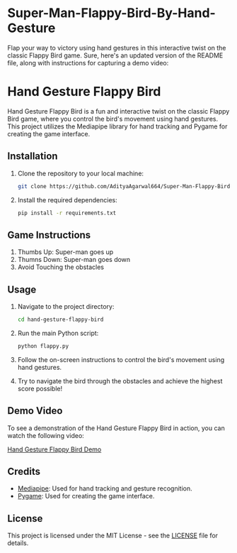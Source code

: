 # Super-Man-Flappy-Bird-By-Hand-Gesture
Flap your way to victory using hand gestures in this interactive twist on the classic Flappy Bird game.
Sure, here's an updated version of the README file, along with instructions for capturing a demo video:


# Hand Gesture Flappy Bird

Hand Gesture Flappy Bird is a fun and interactive twist on the classic Flappy Bird game, where you control the bird's movement using hand gestures. This project utilizes the Mediapipe library for hand tracking and Pygame for creating the game interface.

## Installation

1. Clone the repository to your local machine:
   ```bash
   git clone https://github.com/AdityaAgarwal664/Super-Man-Flappy-Bird-By-Hand-Gesture.git
   ```

2. Install the required dependencies:
   ```bash
   pip install -r requirements.txt
   ```
## Game Instructions
1. Thumbs Up: Super-man goes up
2. Thumns Down: Super-man goes down
3. Avoid Touching the obstacles
   
## Usage

1. Navigate to the project directory:
   ```bash
   cd hand-gesture-flappy-bird
   ```

2. Run the main Python script:
   ```bash
   python flappy.py
   ```

3. Follow the on-screen instructions to control the bird's movement using hand gestures.

4. Try to navigate the bird through the obstacles and achieve the highest score possible!

## Demo Video

To see a demonstration of the Hand Gesture Flappy Bird in action, you can watch the following video:

[Hand Gesture Flappy Bird Demo](https://youtu.be/zYsrE-9v9Eo)

## Credits

- [Mediapipe](https://google.github.io/mediapipe/): Used for hand tracking and gesture recognition.
- [Pygame](https://www.pygame.org/): Used for creating the game interface.

## License

This project is licensed under the MIT License - see the [LICENSE](LICENSE) file for details.


